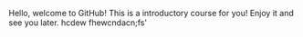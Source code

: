 Hello, welcome to GitHub!
This is a introductory course for you!
Enjoy it and see you later.
hcdew fhewcndacn;fs'
